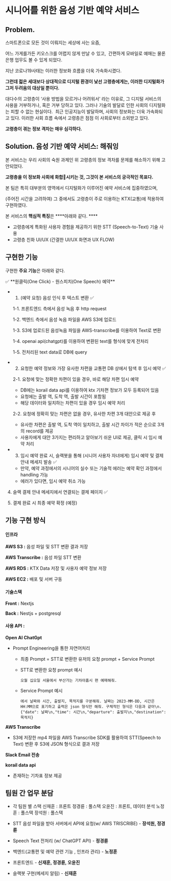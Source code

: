 # 시니어를 위한 음성 기반 예약 서비스
## Problem.
스마트폰으로 모든 것이 이뤄지는 세상에 사는 요즘,

어느 가게를가든  키오스크를 어렵지 않게 만날 수 있고, 
간편하게 모바일로 예매는 물론 은행 업무도 볼 수 있게 되었다.

지난 코로나19사태는 이러한 정보화 흐름을 더욱 가속화시켰다.

**그런데 젋은 세대보다 상대적으로 디지털 환경이 낯선 고령층에게는,
이러한 디지털화가 그저 두려움의 대상일 뿐이다.**

대다수의 고령층이 ‘사용 방법을 모르거나 어려워서’ 라는 이유로, 그 디지털 서비스의 사용을 거부하거나, 혹은 거부 당하고 있다. 그러나 기술의 발달로 인한 사회의 디지털화는 피할 수 없는 현실이다.  최근 인공지능이 발달하며, 사회의 정보화는 더욱 가속화되고 있다. 이러한 사회 흐름 속에서 고령층은 점점 이 사회로부터 소외받고 있다.

**고령층이 겪는 정보 격차는 매우 심각하다.**

## Solution. 음성 기반 예약 서비스: 해줘잉
본 서비스는 우리 사회의 숙원 과제인 위 고령층의 정보 격차를 문제를 해소하기 위해 고안되었다.

**고령층을 이 정보화 사회에 화합🤝시키는 것,
그것이 본 서비스의 궁극적인 목표다.**

본 팀은 특히 대부분의 영역에서 디지털화가 이루어진 예약 서비스에 집중하였으며,

(주어진 시간을 고려하여) 그 중에서도 고령층이 주로 이용하는 KTX(교통)에 적용하여 구현하였다.

본 서비스의 **핵심적 특징**은 ****아래와 같다.  ****

- 고령층에게 특화된 사용자 경험을 제공하기 위한 STT (Speech-to-Text) 기술 사용
- 고령층 친화 UI/UX (간결한 UI/UX 화면과 UX FLOW)

## 구현한 기능  
구현한 **주요 기능**은 아래와 같다.

<aside>
✅ **원클릭(One Click) - 원스피치(One Speech) 예약**

</aside>

- 1. (예약 요청) 음성 인식 후 텍스트 변환 ✅
    
    1-1. 프론트엔드 측에서 음성 녹음 후 http request 
    
    1-2. 백엔드 측에서 음성 녹음 파일을 AWS S3에 업로드 
    
    1-3. S3에 업로드된 음성녹음 파일을 AWS-transcribe를 이용하여 Text로 변환 
    
    1-4. openai api(chatgpt)를 이용하여 변환된 text를 형식에 맞게 전처리 
    
    1-5. 전처리된 text data로 DB에 query 
    
- 2. 요청한 예약 정보와 가장 유사한 차편을 교통편 DB 상에서 탐색 후 임시 예약 ✅
    
    2-1. 요청에 맞는 정확한 차편이 있을 경우, 바로 해당 차편 임시 예약
    
    - DB에는 korail data api를 이용하여 ktx 기차편 정보가 모두 등록되어 있음
    - 요청에는 출발 역, 도착 역, 출발 시간이 포함됨
    - 해당 데이터와 일치하는 차편이 있을 경우 임시 예약 처리
    
    2-2.  요청에 정확히 맞는 차편은 없을 경우, 유사한 차편 3개 대안으로 제공 후  
    
    - 유사한 차편은 출발 역, 도착 역이 일치하고, 출발 시간 차이가 적은 순으로 3개의 record를 제공
    - 사용자에게 대안 3가지는 편리하고 알아보기 쉬운 UI로 제공, 클릭 시 임시 예약 처리
- 3. 임시 예약 완료 시, 슬랙봇을 통해 (시니어 사용자 자녀에게) 임시 예약 및 결제 안내 메세지 발송 ✅
    - 만약, 예약 과정에서의 시니어의 실수 또는 기술적 에러는 예약 확인 과정에서 handling 가능
    - 에러가 있다면, 임시 예약 취소 가능

 4.  슬랙 결제 안내 메세지에서 연결되는 결제 페이지 ✅

5. 결제 완료 시 최종 예약 확정 (예정)

## 기능 구현 방식  
#### 인프라

**AWS S3 :** 음성 파일 및 STT 변환 결과 저장 

**AWS Transcribe :** 음성 파일 STT 변환

**AWS RDS :** KTX Data 저장 및 사용자 예약 정보 저장

**AWS EC2 :** 배포 및 서버 구동 

#### 기술스택

**Front :** Nextjs 

**Back :** Nestjs + postgresql

#### 사용 API :
**Open AI ChatGpt**
- Prompt Engineering을 통한 자연어처리
    - 최종 Prompt = STT로 변환한 유저의 요청 prompt + Service Prompt
    - STT로 변환한 요청 prompt 예시
        
        ```
        오월 십오일 서울에서 부산가는 기차아홉시 편 예매해줘.
        ```
        
    - Service Prompt 예시
        
        ```
        에서 날짜와 시간, 출발지, 목적지를 구분해줘. 날짜는 2023-MM-DD, 시간은 HH:MM으로 표기하고 출력은 json 형식만 해줘. 구체적인 형식은 다음과 같아\n. {"date": 날짜\n,"time": 시간\n,"departure": 출발지\n,"destination": 목적지}
        ```
        

**AWS Transcribe**
- S3에 저장한 mp4 파일을 AWS Transcribe SDK를 활용하여 STT(Speech to Text) 변환 후 S3에 JSON 형식으로 결과 저장

**Slack Email 전송**

**korail data api**
- 존재하는 기차표 정보 제공

## 팀원 간 업무 분담
- 각 팀원 별 스택
    신재훈 : 프론트
    정경륜 : 풀스택
    오윤진 : 프론트, 데이터 분석
    노정훈 : 풀스택
    장석원 : 풀스택
    
- STT 음성 파일을 받아 서버에서 API에 요청(w/ AWS TRISCRIBE) - **장석원, 정경륜**
- Speech Text 전처리 (w/ ChatGPT API) - **정경륜**
- 백엔드(교통편 및 예약 관련 기능 , 인프라 관리) - **노정훈**
- 프론트엔드 - **신재훈, 정경륜, 오윤진**
- 슬랙봇 구현(메세지 알림) - **신재훈**


